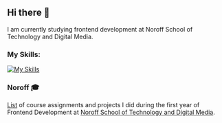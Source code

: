 ## Hi there 👋
I am currently studying frontend development at Noroff School of Technology and Digital Media.


### My Skills:
[![My Skills](https://skillicons.dev/icons?i=html,css,js,py,figma)](https://skillicons.dev)


### Noroff 🎓
[List](https://github.com/stars/Eikhaugen/lists/fed1) of course assignments and projects I did during the first year of Frontend Development at [Noroff School of Technology and Digital Media](https://www.noroff.no/).


